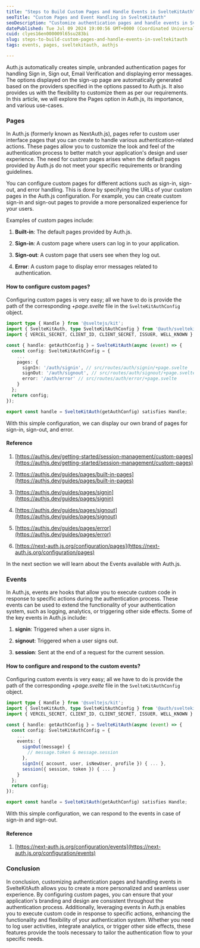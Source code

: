 ```yaml
---
title: "Steps to Build Custom Pages and Handle Events in SvelteKitAuth"
seoTitle: "Custom Pages and Event Handling in SvelteKitAuth"
seoDescription: "Customize authentication pages and handle events in SvelteKitAuth for consistent branding. Learn how in this guide"
datePublished: Tue Jul 09 2024 19:00:56 GMT+0000 (Coordinated Universal Time)
cuid: clyes16en000009l65su283bi
slug: steps-to-build-custom-pages-and-handle-events-in-sveltekitauth
tags: events, pages, sveltekitauth, authjs

---
```


Auth.js automatically creates simple, unbranded authentication pages for handling Sign in, Sign out, Email Verification and displaying error messages. The options displayed on the sign-up page are automatically generated based on the providers specified in the options passed to Auth.js. It also provides us with the flexibility to customize them as per our requirements. In this article, we will explore the Pages option in Auth.js, its importance, and various use-cases.

### Pages

In Auth.js (formerly known as NextAuth.js), pages refer to custom user interface pages that you can create to handle various authentication-related actions. These pages allow you to customize the look and feel of the authentication process to better match your application's design and user experience. The need for custom pages arises when the default pages provided by Auth.js do not meet your specific requirements or branding guidelines.

You can configure custom pages for different actions such as sign-in, sign-out, and error handling. This is done by specifying the URLs of your custom pages in the Auth.js configuration. For example, you can create custom sign-in and sign-out pages to provide a more personalized experience for your users.

Examples of custom pages include:

1. **Built-in**: The default pages provided by Auth.js.
    
2. **Sign-in**: A custom page where users can log in to your application.
    
3. **Sign-out**: A custom page that users see when they log out.
    
4. **Error**: A custom page to display error messages related to authentication.
    

#### How to configure custom pages?

Configuring custom pages is very easy; all we have to do is provide the path of the corresponding *+page.svelte* file in the `SvelteKitAuthConfig` object.

```typescript
import type { Handle } from '@sveltejs/kit';
import { SvelteKitAuth, type SvelteKitAuthConfig } from '@auth/sveltekit';
import { VERCEL_SECRET, CLIENT_ID, CLIENT_SECRET, ISSUER, WELL_KNOWN } from '$env/static/private';

const { handle: getAuthConfig } = SvelteKitAuth(async (event) => {
  const config: SvelteKitAuthConfig = {
    ...
    pages: {
      signIn: '/auth/signin', // src/routes/auth/signin/+page.svelte
      signOut: '/auth/signout', // src/routes/auth/signout/+page.svelte
      error: '/auth/error' // src/routes/auth/error/+page.svelte
    }
  };
  return config;
});

export const handle = SvelteKitAuth(getAuthConfig) satisfies Handle;
```

With this simple configuration, we can display our own brand of pages for sign-in, sign-out, and error.

#### Reference

1. [https://authjs.dev/getting-started/session-management/custom-pages](https://authjs.dev/getting-started/session-management/custom-pages)
    
2. [https://authjs.dev/guides/pages/built-in-pages](https://authjs.dev/guides/pages/built-in-pages)
    
3. [https://authjs.dev/guides/pages/signin](https://authjs.dev/guides/pages/signin)
    
4. [https://authjs.dev/guides/pages/signout](https://authjs.dev/guides/pages/signout)
    
5. [https://authjs.dev/guides/pages/error](https://authjs.dev/guides/pages/error)
    
6. [https://next-auth.js.org/configuration/pages](https://next-auth.js.org/configuration/pages)
    

In the next section we will learn about the Events available with Auth.js.

### Events

In Auth.js, events are hooks that allow you to execute custom code in response to specific actions during the authentication process. These events can be used to extend the functionality of your authentication system, such as logging, analytics, or triggering other side effects. Some of the key events in Auth.js include:

1. **signin**: Triggered when a user signs in.
    
2. **signout**: Triggered when a user signs out.
    
3. **session**: Sent at the end of a request for the current session.
    

#### How to configure and respond to the custom events?

Configuring custom events is very easy; all we have to do is provide the path of the corresponding *+page.svelte* file in the `SvelteKitAuthConfig` object.

```typescript
import type { Handle } from '@sveltejs/kit';
import { SvelteKitAuth, type SvelteKitAuthConfig } from '@auth/sveltekit';
import { VERCEL_SECRET, CLIENT_ID, CLIENT_SECRET, ISSUER, WELL_KNOWN } from '$env/static/private';

const { handle: getAuthConfig } = SvelteKitAuth(async (event) => {
  const config: SvelteKitAuthConfig = {
    ...
    events: {
      signOut(message) {
        // message.token & message.session
      },
      signIn({ account, user, isNewUser, profile }) { ... },
      session({ session, token }) { ... }
    }
  };
  return config;
});

export const handle = SvelteKitAuth(getAuthConfig) satisfies Handle;
```

With this simple configuration, we can respond to the events in case of sign-in and sign-out.

#### Reference

1. [https://next-auth.js.org/configuration/events](https://next-auth.js.org/configuration/events)
    

### Conclusion

In conclusion, customizing authentication pages and handling events in SvelteKitAuth allows you to create a more personalized and seamless user experience. By configuring custom pages, you can ensure that your application's branding and design are consistent throughout the authentication process. Additionally, leveraging events in Auth.js enables you to execute custom code in response to specific actions, enhancing the functionality and flexibility of your authentication system. Whether you need to log user activities, integrate analytics, or trigger other side effects, these features provide the tools necessary to tailor the authentication flow to your specific needs.